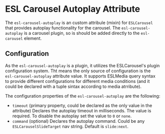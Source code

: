 # ESL Carousel Autoplay Attribute

<a name="intro"></a>

The `esl-carousel-autoplay` is an custom attribule (mixin) for `ESLCarousel` that provides autoplay functionality for the carousel.
The `esl-carousel-autoplay` is a carousel plugin, so is should be added directly to the `esl-carousel` element.

## Configuration

As the `esl-carousel-autoplay` is a plugin, it utilizes the ESLCarousel's plugin configuration system.
Tht means the only source of configuration is the `esl-carousel-autoplay` attribute value.
It supports ESLMedia query syntax to provide different configurations for different media conditions (and it could be declared with a tuple sintax according to media atrribute).

The configuration properties of the `esl-carousel-autoplay` are the following:
 - `timeout` (primary property, could be declared as the only value in the attribute)
   Declares the autoplay timeout in milliseconds. The value is required. To disable the autoplay set the value to `0` or `none`.
 - `command` (optional)
   Declares the autoplay command. Could be any `ESLCarouselSlideTarget` nav string. Default is `slide:next`.
